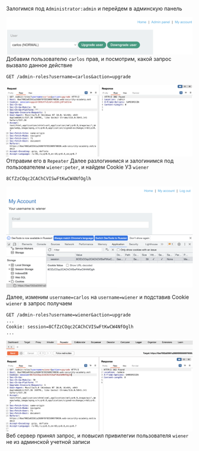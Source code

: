 Залогимся под `Administrator:admin` и перейдем в админскую панель

![img](https://github.com/adyatlove/PortSwiggerAcademy/blob/main/7.%20Access%20control/13.%20Referer-based%20access%20control/pics%20for%20walktrough/1.png)
Добавим пользователю `carlos` прав, и посмотрим, какой запрос вызвало данное действие
```
GET /admin-roles?username=carlos&action=upgrade
```
![img](https://github.com/adyatlove/PortSwiggerAcademy/blob/main/7.%20Access%20control/13.%20Referer-based%20access%20control/pics%20for%20walktrough/2.png)
Отправим его в `Repeater`
Далее разлогинимся и залогинимся под пользователем `wiener:peter`, и найдем Cookie УЗ `wiener`
```
8CfZzCOqc2CAChCVISwFtKwCW4NfOglh
```
![img](https://github.com/adyatlove/PortSwiggerAcademy/blob/main/7.%20Access%20control/13.%20Referer-based%20access%20control/pics%20for%20walktrough/3.png)

Далее, изменим `username=carlos` на `username=wiener` и подставив Cookie `wiener` в запрос получаем
```
GET /admin-roles?username=wiener&action=upgrade
...
Cookie: session=8CfZzCOqc2CAChCVISwFtKwCW4NfOglh
...
```
![img](https://github.com/adyatlove/PortSwiggerAcademy/blob/main/7.%20Access%20control/13.%20Referer-based%20access%20control/pics%20for%20walktrough/4.png)
Веб сервер принял запрос, и повысил привилегии пользователя `wiener` не из админской учетной записи

